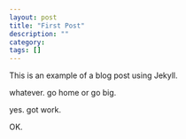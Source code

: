 ```yaml
---
layout: post
title: "First Post"
description: ""
category: 
tags: []
---
```


This is an example of a blog post using Jekyll. 

whatever.  go home or go big.

yes. got work.

OK.

